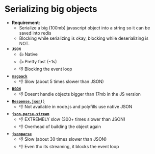 # Serializing big objects

- **Requirement**: 
  - Serialize a big (100mb) javascript object into a string so it can be saved into redis
  - Blocking while serializing is okay, blocking while deserializing is NOT.
- **`JSON`**
  - :+1: Native
  - :+1: Pretty fast (~1s)
  - :-1: Blocking the event loop
- **[`msgpack`](https://www.npmjs.com/package/msgpack)**
  - :-1: Slow (about 5 times slower than JSON)
- **[`BSON`](https://www.npmjs.com/package/bson)**
  - :-1: Doesnt handle objects bigger than 17mb in the JS version
- **[`Response.json()`](http://azimi.me/2015/07/30/non-blocking-async-json-parse.html?utm_source=javascriptweekly&utm_medium=email)**
  - :-1: Not available in node.js and polyfills use native JSON
- **[`json-parse-stream`](https://www.npmjs.com/package/json-parse-stream)**
  - :-1: EXTREMELY slow (300+ times slower than JSON)
  - :-1: Overhead of building the object again
- **[`jsonparse`](https://github.com/creationix/jsonparse)**
  - :-1: Slow (about 30 times slower than JSON)
  - :-1: Even tho its streaming, it blocks the event loop
